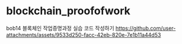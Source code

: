 # blockchain_proofofwork

bob14 블록체인 작업증명과정 실습 코드 작성하기
https://github.com/user-attachments/assets/9533d250-facc-42eb-820e-7e1b11a44d53
